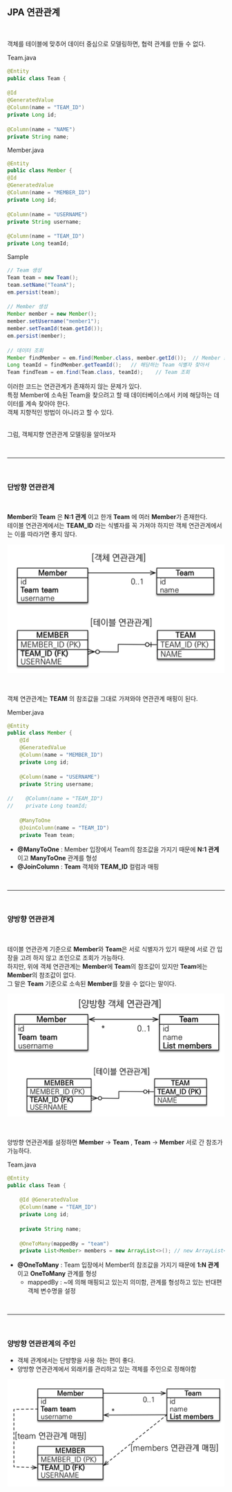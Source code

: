 ## JPA 연관관계

<br>

객체를 테이블에 맞추어 데이터 중심으로 모델링하면, 협력 관계를 만들 수 없다. <br>

Team.java
```java
@Entity
public class Team {

@Id 
@GeneratedValue
@Column(name = "TEAM_ID")
private Long id;

@Column(name = "NAME")
private String name;
```

Member.java
```java
@Entity
public class Member {
@Id
@GeneratedValue
@Column(name = "MEMBER_ID")
private Long id;

@Column(name = "USERNAME")
private String username;

@Column(name = "TEAM_ID")
private Long teamId;
```

Sample
```java
// Team 생성
Team team = new Team();
team.setName("TeamA");
em.persist(team);

// Member 생성
Member member = new Member();
member.setUsername("member1");
member.setTeamId(team.getId());
em.persist(member);

// 데이터 조회
Member findMember = em.find(Member.class, member.getId());  // Member 조회
Long teamId = findMember.getTeamId();   // 해당하는 Team 식별자 찾아서
Team findTeam = em.find(Team.class, teamId);    // Team 조회
```

이러한 코드는 연관관계가 존재하지 않는 문제가 있다. <br>
특정 Member에 소속된 Team을 찾으려고 할 때 데이터베이스에서 키에 해당하는 데이터를 계속 찾아야 한다. <br>
객체 지향적인 방법이 아니라고 할 수 있다. <br><br>

그럼, 객체지향 연관관계 모델링을 알아보자

<br>
<hr>
<br>

### 단방향 연관관계

<br>

**Member**와 **Team** 은 **N:1 관계** 이고 한개 **Team** 에 여러 **Member**가 존재한다. <br> 
테이블 연관관계에서는 **TEAM_ID** 라는 식별자를 꼭 가져야 하지만 객체 연관관계에서는 이를 따라가면 좋지 않다. <br>

![](img/2021-03-31_Jpa01.png)

<br>

객체 연관관계는 **TEAM** 의 참조값을 그대로 가져와야 연관관계 매핑이 된다. <br>

Member.java
```java
@Entity
public class Member {
    @Id
    @GeneratedValue
    @Column(name = "MEMBER_ID")
    private Long id;

    @Column(name = "USERNAME")
    private String username;

//    @Column(name = "TEAM_ID")
//    private Long teamId;

    @ManyToOne
    @JoinColumn(name = "TEAM_ID")
    private Team team;
```

* **@ManyToOne** : Member 입장에서 Team의 참조값을 가지기 때문에 **N:1 관계** 이고 **ManyToOne** 관계를 형성
* **@JoinColumn** : **Team** 객체와 **TEAM_ID** 컬럼과 매핑

<br>
<hr>
<br>

### 양방향 연관관계

<br>

테이블 연관관계 기준으로 **Member**와 **Team**은 서로 식별자가 있기 때문에 서로 간 입장을 고려 하지 않고 조인으로 조회가 가능하다. <br>
하지만, 위에 객체 연관관계는 **Member**에 **Team**의 참조값이 있지만 **Team**에는 **Member**의 참조값이 없다.<br>
그 말은 **Team** 기준으로 소속된 **Member**를 찾을 수 없다는 말이다.<br>

![](img/2021-03-31_Jpa02.png)

<br>

양방향 연관관계를 설정하면 **Member** -> **Team** , **Team** -> **Member** 서로 간 참조가 가능하다. <br>

Team.java
```java
@Entity
public class Team {

    @Id @GeneratedValue
    @Column(name = "TEAM_ID")
    private Long id;

    private String name;

    @OneToMany(mappedBy = "team")
    private List<Member> members = new ArrayList<>(); // new ArrayList<>() 초기화는 관례로 사용
```

* **@OneToMany** : Team 입장에서 Member의 참조값을 가지기 때문에 **1:N 관계** 이고 **OneToMany** 관계를 형성
    * mappedBy : ~에 의해 매핑되고 있는지 의미함, 관계를 형성하고 있는 반대편 객체 변수명을 설정

<br>
<hr>
<br>

### 양방향 연관관계의 주인
* 객체 관계에서는 단뱡향을 사용 하는 편이 좋다.
* 양방향 연관관계에서 외래키를 관리하고 있는 객체를 주인으로 정해야함

![](img/2021-03-31_Jpa03.png)


